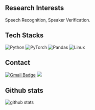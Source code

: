 ## Research Interests
Speech Recognition, Speaker Verification.

## Tech Stacks

![Python](https://img.shields.io/badge/python-3670A0?style=for-the-badge&logo=python&logoColor=ffdd54)
![PyTorch](https://img.shields.io/badge/PyTorch-%23EE4C2C.svg?style=for-the-badge&logo=PyTorch&logoColor=white)
![Pandas](https://img.shields.io/badge/pandas-171515.svg?style=for-the-badge&logo=pandas&logoColor=white)
![Linux](https://img.shields.io/badge/Linux-3a3535.svg?style=for-the-badge&logo=linux&logoColor=FCC624)   

## Contact
[![Gmail Badge](https://img.shields.io/badge/Gmail-d14836?style=flat-square&logo=Gmail&logoColor=white&link=mailto:rndlwjs@gmail.com)](mailto:rndlwjs@gmail.com) 
<a href="https://www.linkedin.com/in/rndlwjs/"><img src="https://img.shields.io/badge/LinkedIn-0A66C2?style=flat-square&logo=LinkedIn&logoColor=white&link=https://www.linkedin.com/in/rndlwjs/"/></a>

## Github stats
![github stats](https://github-readme-stats.vercel.app/api?username=rndlwjs)


<!--
**rndlwjs/rndlwjs** is a ✨ _special_ ✨ repository because its `README.md` (this file) appears on your GitHub profile.

Here are some ideas to get you started:

- 🔭 I’m currently working on ...
- 🌱 I’m currently learning ...
- 👯 I’m looking to collaborate on ...
- 🤔 I’m looking for help with ...
- 💬 Ask me about ...
- 📫 How to reach me: ...
- 😄 Pronouns: ...
- ⚡ Fun fact: ...



